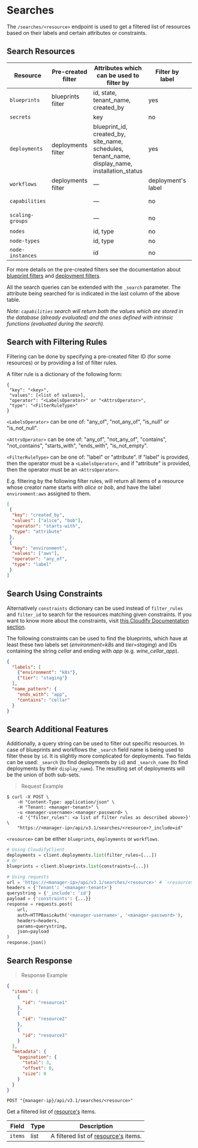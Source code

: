 # Searches

The `/searches/<resource>` endpoint is used to get a filtered list of resources based on their
labels and certain attributes or constraints.


## Search Resources

| Resource         | Pre-created filter | Attributes which can be used to filter by                                                      | Filter by label    | Search by          |
|------------------|--------------------|------------------------------------------------------------------------------------------------|--------------------|--------------------|
| `blueprints`     | blueprints filter  | id, state, tenant_name, created_by                                                             | yes                | id                 |
| `secrets`        |                    | key                                                                                            | no                 | id (key)           |
| `deployments`    | deployments filter | blueprint_id, created_by, site_name, schedules, tenant_name, display_name, installation_status | yes                | id, display_name   |
| `workflows`      | deployments filter | —                                                                                              | deployment's label | (deployment) id    |
| `capabilities`   |                    | —                                                                                              | no                 | capability value   |
| `scaling-groups` |                    | —                                                                                              | no                 | scaling_group name |
| `nodes`          |                    | id, type                                                                                       | no                 | id                 |
| `node-types`     |                    | id, type                                                                                       | no                 | type               |
| `node-instances` |                    | id                                                                                             | no                 | id                 |

For more details on the pre-created filters see the documentation about
[blueprint filters](https://docs.cloudify.co/latest/cli/orch_cli/blueprints/#blueprint-filters) and
[deployment filters](https://docs.cloudify.co/latest/cli/orch_cli/deployments/#deployment-filters).

All the search queries can be extended with the `_search` parameter.  The attribute being searched
for is indicated in the last column of the above table.

_Note: `capabilities` search will return both the values which are stored in the database (already
evaluated) and the ones defined with intrinsic functions (evaluated during the search)._


## Search with Filtering Rules

Filtering can be done by specifying a pre-created filter ID (for some resources) or by providing
a list of filter rules.


A filter rule is a dictionary of the following form:
```text
{
 "key": "<key>",
 "values": [<list of values>],
 "operator": "<LabelsOperator>" or "<AttrsOperator>",
 "type": "<FilterRuleType>"
}
```
`<LabelsOperator>` can be one of: "any_of", "not_any_of", "is_null" or "is_not_null".

`<AttrsOperator>` can be one of: "any_of", "not_any_of", "contains", "not_contains", "starts_with", "ends_with", "is_not_empty".

`<FilterRuleType>` can be one of: "label" or "attribute". If "label" is provided, then the operator must be a `<LabelsOperator>`, and if "attribute" is provided, then
the operator must be an `<AttrsOperator>`.

E.g. filtering by the following filter rules, will return all items of a resource whose creator name starts with _alice_ or _bob_,
and have the label `environment:aws` assigned to them.

```json
[
 {
  "key": "created_by",
  "values": ["alice", "bob"],
  "operator": "starts-with",
  "type": "attribute"
 },
 {
  "key": "environment",
  "values": ["aws"],
  "operator": "any_of",
  "type": "label"
 }
]
```


## Search Using Constraints

Alternatively `constraints` dictionary can be used instead of `filter_rules` and `filter_id` to
search for the resources matching given constraints.  If you want to know more about the
constraints, visit [this Cloudify Documentation section](https://docs.cloudify.co/latest/developer/blueprints/spec-inputs/#constraints).

The following constraints can be used to find the blueprints, which have at least these two labels
set (_environment=k8s_ and _tier=staging_) and IDs containing the string _cellar_ and ending
with _app_ (e.g. _wine_cellar_app_).

```json
{
  "labels": [
    {"environment": "k8s"},
    {"tier": "staging"}
  ],
  "name_pattern": {
    "ends_with": "app",
    "contains": "cellar"
  }
}
```


## Search Additional Features

Additionally, a query string can be used to filter out specific resources.  In case of blueprints
and workflows the  `_search` field name is being used to filter these by `id`.  It is slightly more
complicated for deployments.  Two fields can be used: `_search` (to find deployments by `id`)
and `_search_name` (to find deployments by their `display_name`).  The resulting set of deployments
will be the union of both sub-sets.

> Request Example

```shell
$ curl -X POST \
    -H "Content-Type: application/json" \
    -H "Tenant: <manager-tenant>" \
    -u <manager-username>:<manager-password> \
    -d '{"filter_rules": <a list of filter rules as described above>}' \
    "https://<manager-ip>/api/v3.1/searches/<resource>?_include=id"
```

`<resource>` can be either `blueprints`, `deployments` or `workflows`.

```python
# Using CloudifyClient
deployments = client.deployments.list(filter_rules=[...])
# Or
blueprints = client.blueprints.list(constraints={...})

# Using requests
url = 'https://<manager-ip>/api/v3.1/searches/<resource>' # `<resource>` can be either `blueprints`, `deployments` or `workflows`
headers = {'Tenant': '<manager-tenant>'}
querystring = {'_include': 'id'}
payload = {'constraints': {...}}
response = requests.post(
    url,
    auth=HTTPBasicAuth('<manager-username>', '<manager-password>'),
    headers=headers,
    params=querystring,
    json=payload
)
response.json()

```


## Search Response

> Response Example

```json
{
  "items": [
    {
      "id": "resource1"
    },
    {
      "id": "resource2"
    },
    {
      "id": "resource3"
    }
  ],
  "metadata": {
    "pagination": {
      "total": 3,
      "offset": 0,
      "size": 0
    }
  }
}
```

`POST "{manager-ip}/api/v3.1/searches/<resource>"`

Get a filtered list of [resource's](#search-resources) items.

Field | Type | Description
--------- | ------- | -------
`items` | list | A filtered list of [resource's](#search-resources) items.

